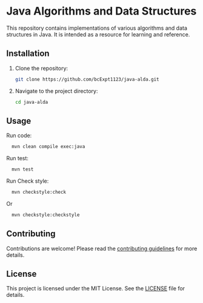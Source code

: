 # Java Algorithms and Data Structures

This repository contains implementations of various algorithms and data structures in Java. It is intended as a resource for learning and reference.

<!--
## Table of Contents

- [Introduction](#introduction)
- [Algorithms](#algorithms)
  - [Sorting Algorithms](#sorting-algorithms)
  - [Searching Algorithms](#searching-algorithms)
  - [Graph Algorithms](#graph-algorithms)
  - [Dynamic Programming](#dynamic-programming)
- [Data Structures](#data-structures)
  - [Arrays](#arrays)
  - [Linked Lists](#linked-lists)
  - [Stacks](#stacks)
  - [Queues](#queues)
  - [Trees](#trees)
  - [Graphs](#graphs)
- [Installation](#installation)
- [Usage](#usage)
- [Contributing](#contributing)
- [License](#license)

## Introduction

This repository is a collection of algorithms and data structures implemented in Java. Each algorithm and data structure has its own folder containing the Java code and a README file explaining the implementation and usage.

## Algorithms

### Sorting Algorithms

- Bubble Sort
- Selection Sort
- Insertion Sort
- Merge Sort
- Quick Sort
- Heap Sort

### Searching Algorithms

- Linear Search
- Binary Search

### Graph Algorithms

- Depth-First Search (DFS)
- Breadth-First Search (BFS)
- Dijkstra's Algorithm
- A* Search Algorithm

### Dynamic Programming

- Fibonacci Sequence
- Knapsack Problem

## Data Structures

### Arrays

Implementation and usage of arrays.

### Linked Lists

- Singly Linked List
- Doubly Linked List
- Circular Linked List

### Stacks

Implementation and usage of stacks.

### Queues

- Simple Queue
- Circular Queue
- Priority Queue

### Trees

- Binary Tree
- Binary Search Tree
- AVL Tree
- Red-Black Tree
- B-Tree

### Graphs

Implementation and usage of graphs.
-->

## Installation

1. Clone the repository:
    ```sh
    git clone https://github.com/bcExpt1123/java-alda.git
    ```
2. Navigate to the project directory:
    ```sh
    cd java-alda
    ```

## Usage

Run code:
```sh
  mvn clean compile exec:java
```
Run test:
```sh
  mvn test
```
Run Check style:
```sh
  mvn checkstyle:check
```
Or
```sh
  mvn checkstyle:checkstyle
```

## Contributing

Contributions are welcome! Please read the [contributing guidelines](CONTRIBUTING.md) for more details.

## License

This project is licensed under the MIT License. See the [LICENSE](LICENSE) file for details.
